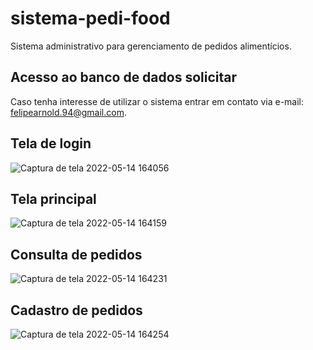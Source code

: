 # sistema-pedi-food

Sistema administrativo para gerenciamento de pedidos alimentícios. 

## Acesso ao banco de dados solicitar

Caso tenha interesse de utilizar o sistema entrar em contato via e-mail: felipearnold.94@gmail.com.


## Tela de login
![Captura de tela 2022-05-14 164056](https://user-images.githubusercontent.com/44820260/168446208-9999aece-dd07-4999-b3bd-f5f61e2e1010.png)

## Tela principal
![Captura de tela 2022-05-14 164159](https://user-images.githubusercontent.com/44820260/168446212-3d02df07-5d11-4992-b2c7-44e8def4a134.png)

## Consulta de pedidos
![Captura de tela 2022-05-14 164231](https://user-images.githubusercontent.com/44820260/168446214-4851ceb9-bb51-4781-a975-65d6a0d90d4a.png)

## Cadastro de pedidos
![Captura de tela 2022-05-14 164254](https://user-images.githubusercontent.com/44820260/168446215-17c17b2f-ae9f-40e6-986a-c9255db64d32.png)

